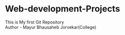 # Web-development-Projects
This is My first Git Repository
<br>
Author - Mayur Bhausaheb Jorvekar(College)

